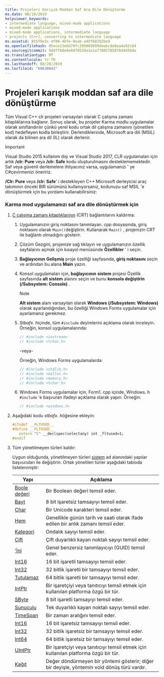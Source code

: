 ```yaml
---
title: Projeleri Karışık Moddan Saf Ara Dile Dönüştürme
ms.date: 08/19/2019
helpviewer_keywords:
- intermediate language, mixed-mode applications
- mixed-mode applications
- mixed-mode applications, intermediate language
- projects [C++], converting to intermediate language
ms.assetid: 855f9e3c-4f09-4bfe-8eab-a45f68292be9
ms.openlocfilehash: 05ece23e6d79fc399085099deebcde0aa4a92c64
ms.sourcegitcommit: 9d4ffb8e6e0d70520a1e1a77805785878d445b8a
ms.translationtype: MT
ms.contentlocale: tr-TR
ms.lasthandoff: 08/20/2019
ms.locfileid: "69630842"
---
```

# <a name="converting-projects-from-mixed-mode-to-pure-intermediate-language"></a>Projeleri karışık moddan saf ara dile dönüştürme

Tüm Visual C++ clr projeleri varsayılan olarak C çalışma zamanı kitaplıklarına bağlanır. Sonuç olarak, bu projeler Karma modlu uygulamalar olarak sınıflandırılır çünkü yerel kodu ortak dil çalışma zamanını (yönetilen kod) hedefleyen kodla birleştirir. Derlendiklerinde, Microsoft ara dili (MSIL) olarak da bilinen ara dil (IL) olarak derlenir.

> [!IMPORTANT]
> Visual Studio 2015 kullanım dışı ve Visual Studio 2017, CLR uygulamaları için artık **/clr: Pure** veya **/clr: Safe** kodu oluşturulmasını desteklememektedir. Saf veya güvenli derlemelere ihtiyacınız varsa, uygulamanızı ' ye C#çevirmenizi öneririz.

**/Clr: Pure** veya **/clr: Safe**' i destekleyen C++ Microsoft derleyicisi araç takımının önceki BIR sürümünü kullanıyorsanız, kodunuzu saf MSIL 'e dönüştürmek için bu yordamı kullanabilirsiniz:

### <a name="to-convert-your-mixed-mode-application-into-pure-intermediate-language"></a>Karma mod uygulamanızı saf ara dile dönüştürmek için

1. [C çalışma zamanı kitaplıklarının](../c-runtime-library/crt-library-features.md) (CRT) bağlantılarını kaldırma:

   1. Uygulamanızın giriş noktasını tanımlayan. cpp dosyasında, giriş noktasını olarak `Main()`değiştirin. Kullanarak `Main()` , projenizin CRT ile bağlantı olmadığını gösterir.

   2. Çözüm Gezgini, projenize sağ tıklayın ve uygulamanızın özellik sayfalarını açmak için kısayol menüsünde **Özellikler** ' i seçin.

   3. **Bağlayıcının** **Gelişmiş** proje özelliği sayfasında, **giriş noktasını** seçin ve ardından bu alana **Main** yazın.

   4. Konsol uygulamaları için, **bağlayıcının** **sistem** projesi Özellik sayfasında **alt sistem** alanını seçin ve bunu **konsola değiştirin (/Subsystem: Console)** .

      > [!NOTE]
      > **Alt sistem** alanı varsayılan olarak **Windows (/Subsystem: Windows)** olarak ayarlandığından, bu özelliği Windows Forms uygulamalar için ayarlamanız gerekmez.

   5. *Stbafx. h*içinde, tüm `#include` deyimlerini açıklama olarak inceleyin. Örneğin, konsol uygulamalarında:

      ```cpp
      // #include <iostream>
      // #include <tchar.h>
      ```

       -veya-

       Örneğin, Windows Forms uygulamalarda:

      ```cpp
      // #include <stdlib.h>
      // #include <malloc.h>
      // #include <memory.h>
      // #include <tchar.h>
      ```

   6. Windows Forms uygulamalar için, Form1. cpp içinde, Windows. h `#include` 'e başvuran ifadeyi açıklama olarak yapın. Örneğin:

      ```cpp
      // #include <windows.h>
      ```

2. Aşağıdaki kodu *stbafx. h*öğesine ekleyin:

   ```cpp
   #ifndef __FLTUSED__
   #define __FLTUSED__
      extern "C" __declspec(selectany) int _fltused=1;
   #endif
   ```

3. Tüm yönetilmeyen türleri kaldır:

   Uygun olduğunda, yönetilmeyen türleri [sistem](/dotnet/api/system) ad alanındaki yapılar başvuruları ile değiştirin. Ortak yönetilen türler aşağıdaki tabloda listelenmiştir:

   |Yapı|Açıklama|
   |---------------|-----------------|
   |[Boole değeri](/dotnet/api/system.boolean)|Bir Boolean değeri temsil eder.|
   |[Bayt](/dotnet/api/system.byte)|8 bit işaretsiz tamsayıyı temsil eder.|
   |[Char](/dotnet/api/system.char)|Bir Unicode karakteri temsil eder.|
   |[Hem](/dotnet/api/system.datetime)|Genellikle günün tarih ve saati olarak ifade edilen bir anlık zamanı temsil eder.|
   |[Kategori](/dotnet/api/system.decimal)|Ondalık sayıyı temsil eder.|
   |[Çift](/dotnet/api/system.double)|Çift duyarlıklı kayan noktalı sayıyı temsil eder.|
   |['İni](/dotnet/api/system.guid)|Genel benzersiz tanımlayıcıyı (GUID) temsil eder.|
   |[Int16](/dotnet/api/system.int16)|16 bit işaretli tamsayıyı temsil eder.|
   |[Int32](/dotnet/api/system.int32)|32 bitlik işaretli bir tamsayıyı temsil eder.|
   |[Tutulamaz](/dotnet/api/system.int64)|64 bitlik işaretli bir tamsayıyı temsil eder.|
   |[IntPtr](/dotnet/api/system.intptr)|Bir işaretçiyi veya tanıtıcıyı temsil etmek için kullanılan platforma özgü bir tür.|
   |[SByte](/dotnet/api/system.byte)|8 bit işaretli tamsayıyı temsil eder.|
   |[Sunuculu](/dotnet/api/system.single)|Tek duyarlıklı kayan noktalı sayıyı temsil eder.|
   |[TimeSpan](/dotnet/api/system.timespan)|Bir zaman aralığını temsil eder.|
   |[Int16](/dotnet/api/system.uint16)|16 bit işaretsiz tamsayıyı temsil eder.|
   |[Int32](/dotnet/api/system.uint32)|32 bitlik işaretsiz bir tamsayıyı temsil eder.|
   |[Int64](/dotnet/api/system.uint64)|64 bitlik işaretsiz bir tamsayıyı temsil eder.|
   |[UIntPtr](/dotnet/api/system.uintptr)|Bir işaretçiyi veya tanıtıcıyı temsil etmek için kullanılan platforma özgü bir tür.|
   |[Kağıt](/dotnet/api/system.void)|Değer döndürmeyen bir yöntemi gösterir; diğer bir deyişle, yöntemin void dönüş türü vardır.|
